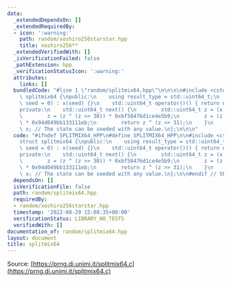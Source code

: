```yaml
---
data:
  _extendedDependsOn: []
  _extendedRequiredBy:
  - icon: ':warning:'
    path: random/xoshiro256starstar.hpp
    title: xoshiro256**
  _extendedVerifiedWith: []
  _isVerificationFailed: false
  _pathExtension: hpp
  _verificationStatusIcon: ':warning:'
  attributes:
    links: []
  bundledCode: "#line 1 \"random/splitmix64.hpp\"\n\n\n\n#include <cstdint>\n\nstruct\
    \ splitmix64 {\npublic:\n    using result_type = std::uint64_t;\n    splitmix64(std::uint64_t\
    \ seed = 0) : x(seed) {}\n    std::uint64_t operator()() { return next(); }\n\n\
    private:\n    std::uint64_t next() {\n        std::uint64_t z = (x += 0x9e3779b97f4a7c15);\n\
    \        z = (z ^ (z >> 30)) * 0xbf58476d1ce4e5b9;\n        z = (z ^ (z >> 27))\
    \ * 0x94d049bb133111eb;\n        return z ^ (z >> 31);\n    }\n    std::uint64_t\
    \ x; // The state can be seeded with any value.\n};\n\n\n"
  code: "#ifndef SPLITMIX64_HPP\n#define SPLITMIX64_HPP\n\n#include <cstdint>\n\n\
    struct splitmix64 {\npublic:\n    using result_type = std::uint64_t;\n    splitmix64(std::uint64_t\
    \ seed = 0) : x(seed) {}\n    std::uint64_t operator()() { return next(); }\n\n\
    private:\n    std::uint64_t next() {\n        std::uint64_t z = (x += 0x9e3779b97f4a7c15);\n\
    \        z = (z ^ (z >> 30)) * 0xbf58476d1ce4e5b9;\n        z = (z ^ (z >> 27))\
    \ * 0x94d049bb133111eb;\n        return z ^ (z >> 31);\n    }\n    std::uint64_t\
    \ x; // The state can be seeded with any value.\n};\n\n#endif // SPLITMIX64_HPP\n"
  dependsOn: []
  isVerificationFile: false
  path: random/splitmix64.hpp
  requiredBy:
  - random/xoshiro256starstar.hpp
  timestamp: '2022-08-29 15:08:35+00:00'
  verificationStatus: LIBRARY_NO_TESTS
  verifiedWith: []
documentation_of: random/splitmix64.hpp
layout: document
title: splitmix64
---
```


Source: [https://prng.di.unimi.it/splitmix64.c](https://prng.di.unimi.it/splitmix64.c)
